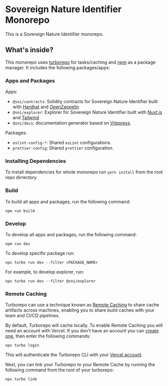 # Sovereign Nature Identifier Monorepo

This is a Sovereign Nature Identifier monorepo.

## What's inside?

This monorepo uses [turborepo](https://turborepo.org/) for tasks/caching and [npm](https://www.npmjs.com/) as a package manager. It includes the following packages/apps:

### Apps and Packages

Apps:

- `@sni/contracts`: Solidity contracts for Sovereign Nature Identifier built with [Hardhat](https://hardhat.org/) and [OpenZeppelin](https://www.openzeppelin.com/)
- `@sni/explorer`: Explorer for Sovereign Nature Identifier built with [Nuxt.js](https://v3.nuxtjs.org/) and [Tailwind](https://tailwindcss.com)
- `@sni/docs`: documentation generator based on [Vitepress](https://vitepress.vuejs.org/).

Packages:

- `eslint-config-*`: Shared `esLint` configurations.
- `prettier-config`: Shared `prettier` configuration.

### Installing Dependencies

To install dependencies for whole monorepo run `yarn install` from the root repo dirrectory.

### Build

To build all apps and packages, run the following command:

```shell
npm run build
```

### Develop

To develop all apps and packages, run the following command:

```shell
npm run dev
```

To develop specific package run:

```shell
npx turbo run dev --filter <PACKAGE_NAME>
```

For example, to develop explorer, run:

```shell
npx turbo run dev --filter @sni/explorer
```

### Remote Caching

Turborepo can use a technique known as [Remote Caching](https://turborepo.org/docs/core-concepts/remote-caching) to share cache artifacts across machines, enabling you to share build caches with your team and CI/CD pipelines.

By default, Turborepo will cache locally. To enable Remote Caching you will need an account with Vercel. If you don't have an account you can [create one](https://vercel.com/signup), then enter the following commands:

```shell
npx turbo login
```

This will authenticate the Turborepo CLI with your [Vercel account](https://vercel.com/docs/concepts/personal-accounts/overview).

Next, you can link your Turborepo to your Remote Cache by running the following command from the root of your turborepo:

```shell
npx turbo link
```
